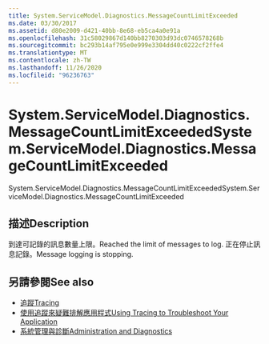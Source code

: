```yaml
---
title: System.ServiceModel.Diagnostics.MessageCountLimitExceeded
ms.date: 03/30/2017
ms.assetid: d80e2009-d421-40bb-8e68-eb5ca4a0e91a
ms.openlocfilehash: 31c58029867d140bb8270303d93dc0746578268b
ms.sourcegitcommit: bc293b14af795e0e999e3304dd40c0222cf2ffe4
ms.translationtype: MT
ms.contentlocale: zh-TW
ms.lasthandoff: 11/26/2020
ms.locfileid: "96236763"
---
```

# <a name="systemservicemodeldiagnosticsmessagecountlimitexceeded"></a><span data-ttu-id="89d44-102">System.ServiceModel.Diagnostics.MessageCountLimitExceeded</span><span class="sxs-lookup"><span data-stu-id="89d44-102">System.ServiceModel.Diagnostics.MessageCountLimitExceeded</span></span>

<span data-ttu-id="89d44-103">System.ServiceModel.Diagnostics.MessageCountLimitExceeded</span><span class="sxs-lookup"><span data-stu-id="89d44-103">System.ServiceModel.Diagnostics.MessageCountLimitExceeded</span></span>  
  
## <a name="description"></a><span data-ttu-id="89d44-104">描述</span><span class="sxs-lookup"><span data-stu-id="89d44-104">Description</span></span>  

 <span data-ttu-id="89d44-105">到達可記錄的訊息數量上限。</span><span class="sxs-lookup"><span data-stu-id="89d44-105">Reached the limit of messages to log.</span></span> <span data-ttu-id="89d44-106">正在停止訊息記錄。</span><span class="sxs-lookup"><span data-stu-id="89d44-106">Message logging is stopping.</span></span>  
  
## <a name="see-also"></a><span data-ttu-id="89d44-107">另請參閱</span><span class="sxs-lookup"><span data-stu-id="89d44-107">See also</span></span>

- [<span data-ttu-id="89d44-108">追蹤</span><span class="sxs-lookup"><span data-stu-id="89d44-108">Tracing</span></span>](index.md)
- [<span data-ttu-id="89d44-109">使用追蹤來疑難排解應用程式</span><span class="sxs-lookup"><span data-stu-id="89d44-109">Using Tracing to Troubleshoot Your Application</span></span>](using-tracing-to-troubleshoot-your-application.md)
- [<span data-ttu-id="89d44-110">系統管理與診斷</span><span class="sxs-lookup"><span data-stu-id="89d44-110">Administration and Diagnostics</span></span>](../index.md)
